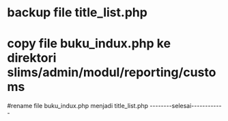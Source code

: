 # backup file title_list.php
# copy file buku_indux.php ke direktori slims/admin/modul/reporting/customs
#rename file buku_indux.php menjadi title_list.php
--------selesai------------
